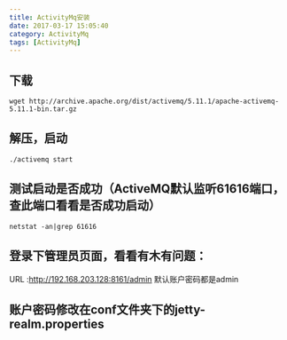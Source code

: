 ```yaml
---
title: ActivityMq安装
date: 2017-03-17 15:05:40
category: ActivityMq
tags: [ActivityMq]
---
```

## 下载
```shell
wget http://archive.apache.org/dist/activemq/5.11.1/apache-activemq-5.11.1-bin.tar.gz
```
<!--more-->
## 解压，启动
```shell
./activemq start
```
## 测试启动是否成功（ActiveMQ默认监听61616端口，查此端口看看是否成功启动）
```shell
netstat -an|grep 61616
```
## 登录下管理员页面，看看有木有问题：
URL :http://192.168.203.128:8161/admin
默认账户密码都是admin
## 账户密码修改在conf文件夹下的jetty-realm.properties

